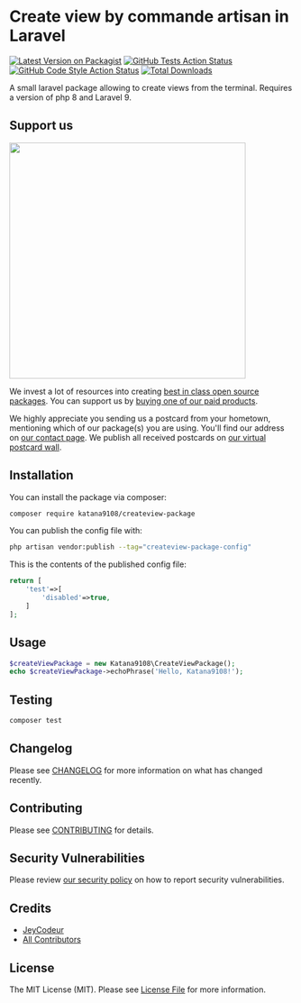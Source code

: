 # Create view by commande artisan in Laravel

[![Latest Version on Packagist](https://img.shields.io/packagist/v/katana9108/createview-package.svg?style=flat-square)](https://packagist.org/packages/katana9108/createview-package)
[![GitHub Tests Action Status](https://img.shields.io/github/actions/workflow/status/katana9108/createview-package/run-tests.yml?branch=main&label=tests&style=flat-square)](https://github.com/katana9108/createview-package/actions?query=workflow%3Arun-tests+branch%3Amain)
[![GitHub Code Style Action Status](https://img.shields.io/github/actions/workflow/status/katana9108/createview-package/fix-php-code-style-issues.yml?branch=main&label=code%20style&style=flat-square)](https://github.com/katana9108/createview-package/actions?query=workflow%3A"Fix+PHP+code+style+issues"+branch%3Amain)
[![Total Downloads](https://img.shields.io/packagist/dt/katana9108/createview-package.svg?style=flat-square)](https://packagist.org/packages/katana9108/createview-package)

A small laravel package allowing to create views from the terminal. Requires a version of php 8 and Laravel 9.
## Support us

[<img src="https://github-ads.s3.eu-central-1.amazonaws.com/CreateView-package.jpg?t=1" width="419px" />](https://spatie.be/github-ad-click/CreateView-package)

We invest a lot of resources into creating [best in class open source packages](https://spatie.be/open-source). You can support us by [buying one of our paid products](https://spatie.be/open-source/support-us).

We highly appreciate you sending us a postcard from your hometown, mentioning which of our package(s) you are using. You'll find our address on [our contact page](https://spatie.be/about-us). We publish all received postcards on [our virtual postcard wall](https://spatie.be/open-source/postcards).

## Installation

You can install the package via composer:

```bash
composer require katana9108/createview-package
```

You can publish the config file with:

```bash
php artisan vendor:publish --tag="createview-package-config"
```

This is the contents of the published config file:

```php
return [
    'test'=>[
        'disabled'=>true,
    ]
];
```
## Usage

```php
$createViewPackage = new Katana9108\CreateViewPackage();
echo $createViewPackage->echoPhrase('Hello, Katana9108!');
```

## Testing

```bash
composer test
```

## Changelog

Please see [CHANGELOG](CHANGELOG.md) for more information on what has changed recently.

## Contributing

Please see [CONTRIBUTING](CONTRIBUTING.md) for details.

## Security Vulnerabilities

Please review [our security policy](../../security/policy) on how to report security vulnerabilities.

## Credits

- [JeyCodeur](https://github.com/katana9108)
- [All Contributors](../../contributors)

## License

The MIT License (MIT). Please see [License File](LICENSE.md) for more information.
